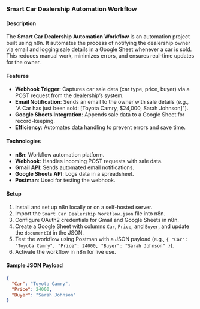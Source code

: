 ### Smart Car Dealership Automation Workflow

#### Description
The **Smart Car Dealership Automation Workflow** is an automation project built using n8n. It automates the process of notifying the dealership owner via email and logging sale details in a Google Sheet whenever a car is sold. This reduces manual work, minimizes errors, and ensures real-time updates for the owner.

#### Features
- **Webhook Trigger**: Captures car sale data (car type, price, buyer) via a POST request from the dealership’s system.
- **Email Notification**: Sends an email to the owner with sale details (e.g., "A Car has just been sold: [Toyota Camry, $24,000, Sarah Johnson]").
- **Google Sheets Integration**: Appends sale data to a Google Sheet for record-keeping.
- **Efficiency**: Automates data handling to prevent errors and save time.

#### Technologies
- **n8n**: Workflow automation platform.
- **Webhook**: Handles incoming POST requests with sale data.
- **Gmail API**: Sends automated email notifications.
- **Google Sheets API**: Logs data in a spreadsheet.
- **Postman**: Used for testing the webhook.

#### Setup
1. Install and set up n8n locally or on a self-hosted server.
2. Import the `Smart Car Dealership Workflow.json` file into n8n.
3. Configure OAuth2 credentials for Gmail and Google Sheets in n8n.
4. Create a Google Sheet with columns `Car`, `Price`, and `Buyer`, and update the `documentId` in the JSON.
5. Test the workflow using Postman with a JSON payload (e.g., `{ "Car": "Toyota Camry", "Price": 24000, "Buyer": "Sarah Johnson" }`).
6. Activate the workflow in n8n for live use.

#### Sample JSON Payload
```json
{
  "Car": "Toyota Camry",
  "Price": 24000,
  "Buyer": "Sarah Johnson"
}
```





